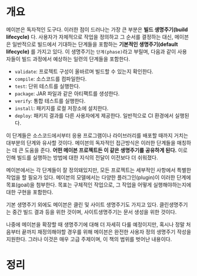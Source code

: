 <!-- Date: 2025-01-22 -->
<!-- Update Date: 2025-01-22 -->
<!-- File ID: 8ba68d5f-1d64-4984-8dd0-eaca98f224d4 -->
<!-- Author: Seoyeon Jang -->

# 개요

메이븐은 독자적인 도구다. 이러한 점이 드러나는 가장 큰 부분은 **빌드 생명주기(build lifecycle)** 다.
사용자가 자체적으로 작업을 정의하고 그 순서를 결정하는 대신, 메이븐은 일반적으로 빌드에서 기대하는 단계들을 포함하는 **기본적인 생명주기(default lifecycle)** 를 가지고 있다. 이 생명주기는
`단계(phase)`라고 부릴며, 다음과 같이 사용자들이 빌드 과정에서 예상하는 일련의 단계들을 포함한다.

- `validate`: 프로젝트 구성이 올바르며 빌드할 수 있는지 확인한다.
- `compile`: 소스코드를 컴파일한다.
- `test`: 단위 테스트를 실행한다.
- `package`: JAR 파일과 같은 아티팩트를 생성한다.
- `verify`: 통합 테스트를 실행한다.
- `install`: 패키지를 로컬 저장소에 설치한다.
- `deploy`: 패키지 결과를 다른 사용자에게 제공한다. 일반적으로 CI 환경에서 실행된다.

이 단계들은 소스코드에서부터 응용 프로그램이나 라이브러리를 배포할 때까지 거치는 대부분의 단계와 유사할 것이다. 메이븐의 독자적인 접근방식은 이러한 단계들을 매칭하는 데 큰 도움을 준다. **어떤 메이븐 프로젝트든
이 같은 생명주기를 공유하게 된다.** 이로 인해 빌드를 실행하는 방법에 대한 지식의 전달이 이전보다 더 쉬워졌다.

메이븐에서는 각 단계들이 잘 정의돼있지만, 모든 프로젝트는 세부적인 사항에서 특별한 작업을 할 필요가 있다. 메이븐의 모델에서는 다양한 플러그인(plugin)이 이러한 단계에 목표(goal)을 첨부한다. 목표는
구체적인 작업으로, 그 작업을 어떻게 실행해야하는지에 대한 구현을 포함한다.

기본 생명주기 외에도 메이븐은 클린 및 사이트 생명주기도 가지고 있다. 클린생명주기는 중간 빌드 결과 등을 위한 것이며, 사이트생명주기는 문서 생성을 위한 것이다.

나중에 메이븐을 확장할 때 생명주기에 대해 더 자세히 다룰 예정이지만, 혹시나 정말 처음부터 끝까지 재정의해야할 경우를 위해 메이븐은 완전한 사용자 정의 생명주기 작성을 지원한다. 그러나 이것은 매우 고급 주제이며,
이 책의 범위를 벗어난 내용이다.

# 정리


